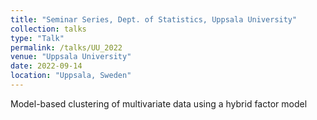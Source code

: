 ```yaml
---
title: "Seminar Series, Dept. of Statistics, Uppsala University"
collection: talks
type: "Talk"
permalink: /talks/UU_2022
venue: "Uppsala University"
date: 2022-09-14
location: "Uppsala, Sweden"
---
```


Model-based clustering of multivariate data using a hybrid factor model
